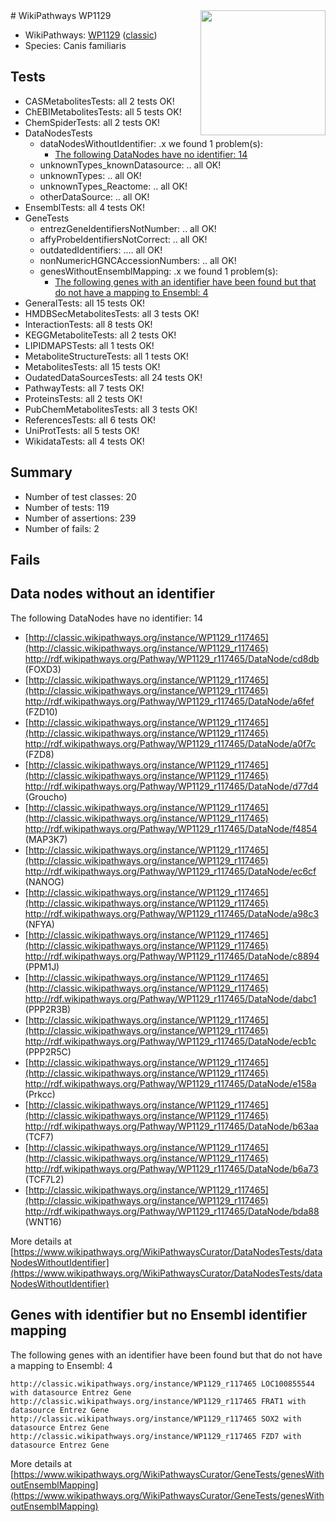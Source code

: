 <img style="float: right; width: 200px" src="https://upload.wikimedia.org/wikipedia/commons/thumb/8/83/Wplogo_with_text_500.png/640px-Wplogo_with_text_500.png" />
# WikiPathways WP1129

* WikiPathways: [WP1129](https://wikipathways.org/pathways/WP1129) ([classic](https://classic.wikipathways.org/instance/WP1129))
* Species: Canis familiaris
## Tests
* CASMetabolitesTests: all 2 tests OK!
* ChEBIMetabolitesTests: all 5 tests OK!
* ChemSpiderTests: all 2 tests OK!
* DataNodesTests
    * dataNodesWithoutIdentifier: .x we found 1 problem(s):
        * [The following DataNodes have no identifier: 14](#8792c494)
    * unknownTypes_knownDatasource: .. all OK!
    * unknownTypes: .. all OK!
    * unknownTypes_Reactome: .. all OK!
    * otherDataSource: .. all OK!
* EnsemblTests: all 4 tests OK!
* GeneTests
    * entrezGeneIdentifiersNotNumber: .. all OK!
    * affyProbeIdentifiersNotCorrect: .. all OK!
    * outdatedIdentifiers: .... all OK!
    * nonNumericHGNCAccessionNumbers: .. all OK!
    * genesWithoutEnsemblMapping: .x we found 1 problem(s):
        * [The following genes with an identifier have been found but that do not have a mapping to Ensembl: 4](#40286d86)
* GeneralTests: all 15 tests OK!
* HMDBSecMetabolitesTests: all 3 tests OK!
* InteractionTests: all 8 tests OK!
* KEGGMetaboliteTests: all 2 tests OK!
* LIPIDMAPSTests: all 1 tests OK!
* MetaboliteStructureTests: all 1 tests OK!
* MetabolitesTests: all 15 tests OK!
* OudatedDataSourcesTests: all 24 tests OK!
* PathwayTests: all 7 tests OK!
* ProteinsTests: all 2 tests OK!
* PubChemMetabolitesTests: all 3 tests OK!
* ReferencesTests: all 6 tests OK!
* UniProtTests: all 5 tests OK!
* WikidataTests: all 4 tests OK!


## Summary

* Number of test classes: 20
* Number of tests: 119
* Number of assertions: 239
* Number of fails: 2

## Fails

<a name="8792c494" />

## Data nodes without an identifier

The following DataNodes have no identifier: 14

* [http://classic.wikipathways.org/instance/WP1129_r117465](http://classic.wikipathways.org/instance/WP1129_r117465) http://rdf.wikipathways.org/Pathway/WP1129_r117465/DataNode/cd8db (FOXD3)
* [http://classic.wikipathways.org/instance/WP1129_r117465](http://classic.wikipathways.org/instance/WP1129_r117465) http://rdf.wikipathways.org/Pathway/WP1129_r117465/DataNode/a6fef (FZD10)
* [http://classic.wikipathways.org/instance/WP1129_r117465](http://classic.wikipathways.org/instance/WP1129_r117465) http://rdf.wikipathways.org/Pathway/WP1129_r117465/DataNode/a0f7c (FZD8)
* [http://classic.wikipathways.org/instance/WP1129_r117465](http://classic.wikipathways.org/instance/WP1129_r117465) http://rdf.wikipathways.org/Pathway/WP1129_r117465/DataNode/d77d4 (Groucho)
* [http://classic.wikipathways.org/instance/WP1129_r117465](http://classic.wikipathways.org/instance/WP1129_r117465) http://rdf.wikipathways.org/Pathway/WP1129_r117465/DataNode/f4854 (MAP3K7)
* [http://classic.wikipathways.org/instance/WP1129_r117465](http://classic.wikipathways.org/instance/WP1129_r117465) http://rdf.wikipathways.org/Pathway/WP1129_r117465/DataNode/ec6cf (NANOG)
* [http://classic.wikipathways.org/instance/WP1129_r117465](http://classic.wikipathways.org/instance/WP1129_r117465) http://rdf.wikipathways.org/Pathway/WP1129_r117465/DataNode/a98c3 (NFYA)
* [http://classic.wikipathways.org/instance/WP1129_r117465](http://classic.wikipathways.org/instance/WP1129_r117465) http://rdf.wikipathways.org/Pathway/WP1129_r117465/DataNode/c8894 (PPM1J)
* [http://classic.wikipathways.org/instance/WP1129_r117465](http://classic.wikipathways.org/instance/WP1129_r117465) http://rdf.wikipathways.org/Pathway/WP1129_r117465/DataNode/dabc1 (PPP2R3B)
* [http://classic.wikipathways.org/instance/WP1129_r117465](http://classic.wikipathways.org/instance/WP1129_r117465) http://rdf.wikipathways.org/Pathway/WP1129_r117465/DataNode/ecb1c (PPP2R5C)
* [http://classic.wikipathways.org/instance/WP1129_r117465](http://classic.wikipathways.org/instance/WP1129_r117465) http://rdf.wikipathways.org/Pathway/WP1129_r117465/DataNode/e158a (Prkcc)
* [http://classic.wikipathways.org/instance/WP1129_r117465](http://classic.wikipathways.org/instance/WP1129_r117465) http://rdf.wikipathways.org/Pathway/WP1129_r117465/DataNode/b63aa (TCF7)
* [http://classic.wikipathways.org/instance/WP1129_r117465](http://classic.wikipathways.org/instance/WP1129_r117465) http://rdf.wikipathways.org/Pathway/WP1129_r117465/DataNode/b6a73 (TCF7L2)
* [http://classic.wikipathways.org/instance/WP1129_r117465](http://classic.wikipathways.org/instance/WP1129_r117465) http://rdf.wikipathways.org/Pathway/WP1129_r117465/DataNode/bda88 (WNT16)


More details at [https://www.wikipathways.org/WikiPathwaysCurator/DataNodesTests/dataNodesWithoutIdentifier](https://www.wikipathways.org/WikiPathwaysCurator/DataNodesTests/dataNodesWithoutIdentifier)

<a name="40286d86" />

## Genes with identifier but no Ensembl identifier mapping

The following genes with an identifier have been found but that do not have a mapping to Ensembl: 4
```
http://classic.wikipathways.org/instance/WP1129_r117465 LOC100855544 with datasource Entrez Gene
http://classic.wikipathways.org/instance/WP1129_r117465 FRAT1 with datasource Entrez Gene
http://classic.wikipathways.org/instance/WP1129_r117465 SOX2 with datasource Entrez Gene
http://classic.wikipathways.org/instance/WP1129_r117465 FZD7 with datasource Entrez Gene
```

More details at [https://www.wikipathways.org/WikiPathwaysCurator/GeneTests/genesWithoutEnsemblMapping](https://www.wikipathways.org/WikiPathwaysCurator/GeneTests/genesWithoutEnsemblMapping)

